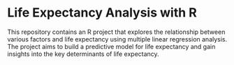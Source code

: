 # Life Expectancy Analysis with R

This repository contains an R project that explores the relationship between various factors and life expectancy using multiple linear regression analysis. The project aims to build a predictive model for life expectancy and gain insights into the key determinants of life expectancy.

